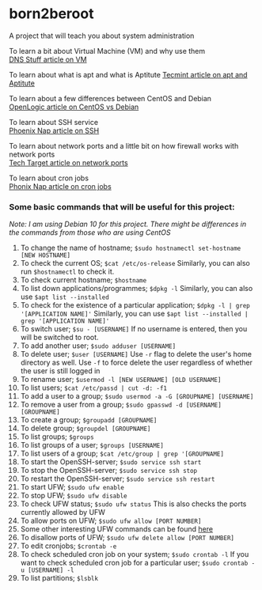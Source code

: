 # born2beroot
A project that will teach you about system administration

To learn a bit about Virtual Machine (VM) and why use them  
[DNS Stuff article on VM](https://www.dnsstuff.com/what-is-vm-virtual-machine)

To learn about what is apt and what is Aptitute
[Tecmint article on apt and Aptitute](https://www.tecmint.com/difference-between-apt-and-aptitude/)

To learn about a few differences between CentOS and Debian  
[OpenLogic article on CentOS vs Debian](https://www.openlogic.com/blog/centos-vs-debian)

To learn about SSH service  
[Phoenix Nap article on SSH](https://phoenixnap.com/kb/how-to-enable-ssh-on-debian)

To learn about network ports and a little bit on how firewall works with network ports  
[Tech Target article on network ports](https://www.techtarget.com/searchnetworking/definition/port)

To learn about cron jobs  
[Phonix Nap article on cron jobs](https://phoenixnap.com/kb/set-up-cron-job-linux)

### __Some basic commands that will be useful for this project:__  
*Note: I am using Debian 10 for this project. There might be differences in the commands from those who are using CentOS*
1. To change the name of hostname; `$sudo hostnamectl set-hostname [NEW HOSTNAME]`
2. To check the current OS; `$cat /etc/os-release` Similarly, you can also run `$hostnamectl` to check it.
3. To check current hostname; `$hostname`
4. To list down applications/programmes; `$dpkg -l` Similarly, you can also use `$apt list --installed`
6. To check for the existence of a particular application; `$dpkg -l | grep '[APPLICATION NAME]'` Similarly, you can use `$apt list --installed | grep '[APPLICATION NAME]'` 
7. To switch user; `$su - [USERNAME]` If no username is entered, then you will be switched to root.
8. To add another user; `$sudo adduser [USERNAME]`
9. To delete user; `$user [USERNAME]` Use `-r` flag to delete the user's home directory as well. Use `-f` to force delete the user regardless of whether the user is still logged in
10. To rename user; `$usermod -l [NEW USERNAME] [OLD USERNAME]`
11. To list users; `$cat /etc/passd | cut -d: -f1`
12. To add a user to a group; `$sudo usermod -a -G [GROUPNAME] [USERNAME]`
13. To remove a user from a group; `$sudo gpasswd -d [USERNAME] [GROUPNAME]`
14. To create a group; `$groupadd [GROUPNAME]`
15. To delete group; `$groupdel [GROUPNAME]`
16. To list groups; `$groups`
17. To list groups of a user; `$groups [USERNAME]`
18. To list users of a group; `$cat /etc/group | grep '[GROUPNAME]`
19. To start the OpenSSH-server; `$sudo service ssh start`
20. To stop the OpenSSH-server; `$sudo service ssh stop`
21. To restart the OpenSSH-server; `$sudo service ssh restart`
22. To start UFW; `$sudo ufw enable`
23. To stop UFW; `$sudo ufw disable`
24. To check UFW status; `$sudo ufw status` This is also checks the ports currently allowed by UFW
25. To allow ports on UFW; `$sudo ufw allow [PORT NUMBER]`
26. Some other interesting UFW commands can be found [here](https://www.linux.com/training-tutorials/introduction-uncomplicated-firewall-ufw/)
27. To disallow ports of UFW; `$sudo ufw delete allow [PORT NUMBER]`
28. To edit cronjobs; `$crontab -e`
29. To check scheduled cron job on your system; `$sudo crontab -l` If you want to check scheduled cron job for a particular user; `$sudo crontab -u [USERNAME] -l`
30. To list partitions; `$lsblk` 
